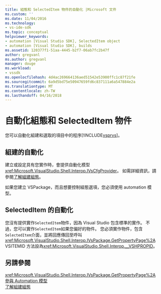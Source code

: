 ```yaml
---
title: 組態和 SelectedItem 物件的自動化 |Microsoft 文件
ms.custom: ''
ms.date: 11/04/2016
ms.technology:
- vs-ide-sdk
ms.topic: conceptual
helpviewer_keywords:
- automation [Visual Studio SDK], SelectedItem object
- automation [Visual Studio SDK], builds
ms.assetid: 120377f1-51aa-4445-b2f7-06ab7fc2b47f
author: gregvanl
ms.author: gregvanl
manager: douge
ms.workload:
- vssdk
ms.openlocfilehash: 4d4ac269664136aed51542e53900ffc1c87f21fe
ms.sourcegitcommit: 6a9d5bd75e50947659fd6c837111a6a547884e2a
ms.translationtype: MT
ms.contentlocale: zh-TW
ms.lasthandoff: 04/16/2018
---
```

# <a name="automation-for-configuration-and-selecteditem-objects"></a>自動化組態和 SelectedItem 物件
您可以自動化組建和選取的項目中的程序[!INCLUDE[vsprvs](../../code-quality/includes/vsprvs_md.md)]。  
  
## <a name="automation-for-builds"></a>組建的自動化  
 建立或設定具有您實作時，會提供自動化模型<xref:Microsoft.VisualStudio.Shell.Interop.IVsCfgProvider>。 如需詳細資訊，請參閱[了解組建組態](../../ide/understanding-build-configurations.md)。  
  
 如果您建立 VSPackage，而且想要控制組態選項，您必須使用 automation 模型。  
  
## <a name="automation-for-selecteditem"></a>SelectedItem 的自動化  
 您沒有提供實作`SelectedItem`物件，因為 Visual Studio 包含標準的實作。 不過，您可以實作`SelectedItem`如果您偏好的物件。 您必須實作物件，包含`SelectedItem`介面，並將回應傳回至呼叫<xref:Microsoft.VisualStudio.Shell.Interop.IVsPackage.GetPropertyPage%2A>VSITEMID 方法設為<xref:Microsoft.VisualStudio.Shell.Interop.__VSHPROPID>。  
  
## <a name="see-also"></a>另請參閱  
 <xref:Microsoft.VisualStudio.Shell.Interop.IVsPackage.GetPropertyPage%2A>   
 [參與 Automation 模型](../../extensibility/internals/contributing-to-the-automation-model.md)   
 [了解組建組態](../../ide/understanding-build-configurations.md)
